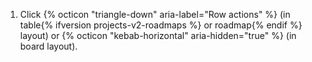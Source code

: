 1. Click {% octicon "triangle-down" aria-label="Row actions" %} (in table{% ifversion projects-v2-roadmaps %} or roadmap{% endif %} layout) or {% octicon "kebab-horizontal" aria-hidden="true" %} (in board layout).
